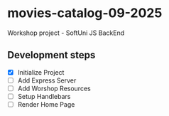 # movies-catalog-09-2025

Workshop project - SoftUni JS BackEnd

## Development steps

-   [x] Initialize Project
-   [ ] Add Express Server
-   [ ] Add Worshop Resources
-   [ ] Setup Handlebars
-   [ ] Render Home Page
